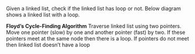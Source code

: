 Given a linked list, check if the linked list has loop or not. Below diagram shows a linked list with a loop.

**Floyd’s Cycle-Finding Algorithm**
Traverse linked list using two pointers. Move one pointer (slow) by one and another pointer (fast) by two. If these pointers meet at the same node then there is a loop. If pointers do not meet then linked list doesn’t have a loop
